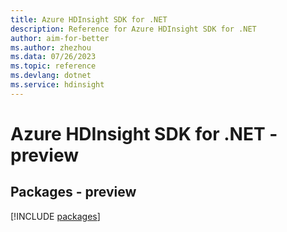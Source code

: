 ```yaml
---
title: Azure HDInsight SDK for .NET
description: Reference for Azure HDInsight SDK for .NET
author: aim-for-better
ms.author: zhezhou
ms.data: 07/26/2023
ms.topic: reference
ms.devlang: dotnet
ms.service: hdinsight
---
```

# Azure HDInsight SDK for .NET - preview
## Packages - preview
[!INCLUDE [packages](hdinsight-index.md)]